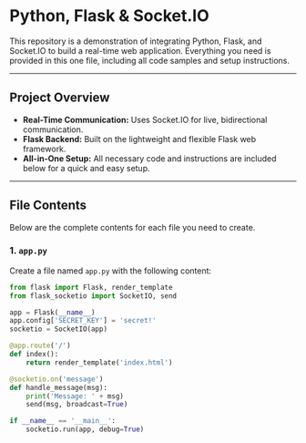 # Python, Flask & Socket.IO

This repository is a demonstration of integrating Python, Flask, and Socket.IO to build a real-time web application. Everything you need is provided in this one file, including all code samples and setup instructions.

---

## Project Overview

- **Real-Time Communication:** Uses Socket.IO for live, bidirectional communication.
- **Flask Backend:** Built on the lightweight and flexible Flask web framework.
- **All-in-One Setup:** All necessary code and instructions are included below for a quick and easy setup.

---

## File Contents

Below are the complete contents for each file you need to create.

### 1. `app.py`

Create a file named `app.py` with the following content:

```python
from flask import Flask, render_template
from flask_socketio import SocketIO, send

app = Flask(__name__)
app.config['SECRET_KEY'] = 'secret!'
socketio = SocketIO(app)

@app.route('/')
def index():
    return render_template('index.html')

@socketio.on('message')
def handle_message(msg):
    print('Message: ' + msg)
    send(msg, broadcast=True)

if __name__ == '__main__':
    socketio.run(app, debug=True)
